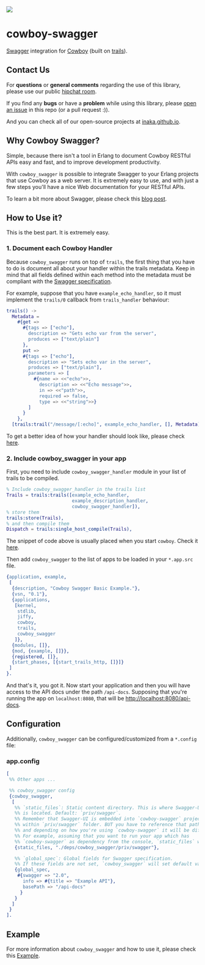 <img src="http://www.braveterry.com/wp-content/uploads/2015/03/swagger2.png"/>

# cowboy-swagger
[Swagger](http://swagger.io/) integration for [Cowboy](https://github.com/ninenines/cowboy) (built on [trails](https://github.com/inaka/cowboy-trails)).

## Contact Us
For **questions** or **general comments** regarding the use of this library,
please use our public [hipchat room](https://www.hipchat.com/gpBpW3SsT).

If you find any **bugs** or have a **problem** while using this library, please
[open an issue](https://github.com/inaka/elvis/issues/new) in this repo
(or a pull request :)).

And you can check all of our open-source projects at [inaka.github.io](http://inaka.github.io).

## Why Cowboy Swagger?
Simple, because there isn't a tool in Erlang to document Cowboy RESTful APIs easy and fast,
and to improve development productivity.

With `cowboy_swagger` is possible to integrate Swagger to your Erlang projects that use Cowboy as a web server.
It is extremely easy to use, and with just a few steps you'll have a nice Web documentation for your RESTful APIs.

To learn a bit more about Swagger, please check this [blog post](http://inaka.net/blog/2015/06/23/erlang-swagger-2015/).

## How to Use it?
This is the best part. It is extremely easy.

### 1. Document each Cowboy Handler
Because `cowboy_swagger` runs on top of `trails`, the first thing that you have to do
is document all about your handler within the trails metadata. Keep in mind that
all fields defined within each method into the metadata must be compliant with the
[Swagger specification](http://swagger.io/specification).

For example, suppose that you have `example_echo_handler`, so it must implement the `trails/0`
callback from `trails_handler` behaviour:

```erlang
trails() ->
  Metadata =
    #{get =>
      #{tags => ["echo"],
        description => "Gets echo var from the server",
        produces => ["text/plain"]
      },
      put =>
      #{tags => ["echo"],
        description => "Sets echo var in the server",
        produces => ["text/plain"],
        parameters => [
          #{name => <<"echo">>,
            description => <<"Echo message">>,
            in => <<"path">>,
            required => false,
            type => <<"string">>}
        ]
      }
    },
  [trails:trail("/message/[:echo]", example_echo_handler, [], Metadata)].
```

To get a better idea of how your handler should look like, please check [here](./example/src/example_echo_handler.erl).

### 2. Include cowboy_swagger in your app
First, you need to include `cowboy_swagger_handler` module in your list of trails to be compiled.

```erlang
% Include cowboy_swagger_handler in the trails list
Trails = trails:trails([example_echo_handler,
                        example_description_handler,
                        cowboy_swagger_handler]),
% store them
trails:store(Trails),
% and then compile them
Dispatch = trails:single_host_compile(Trails),
```

The snippet of code above is usually placed when you start `cowboy`. Check it [here](./example/src/example.erl#L31).

Then add `cowboy_swagger` to the list of apps to be loaded in your `*.app.src` file.

```erlang
{application, example,
 [
  {description, "Cowboy Swagger Basic Example."},
  {vsn, "0.1"},
  {applications,
   [kernel,
    stdlib,
    jiffy,
    cowboy,
    trails,
    cowboy_swagger
   ]},
  {modules, []},
  {mod, {example, []}},
  {registered, []},
  {start_phases, [{start_trails_http, []}]}
 ]
}.
```

And that's it, you got it. Now start your application and then you will have access to the API docs
under the path `/api-docs`. Supposing that you're running the app on `localhost:8080`,
that will be [http://localhost:8080/api-docs](http://localhost:8080/api-docs).

## Configuration

Additionally, `cowboy_swagger` can be configured/customized from a `*.config` file:

### app.config

```erlang
[
 %% Other apps ...

 %% cowboy_swagger config
 {cowboy_swagger,
  [
   %% `static_files`: Static content directory. This is where Swagger-UI
   %% is located. Default: `priv/swagger`.
   %% Remember that Swagger-UI is embedded into `cowboy-swagger` project,
   %% within `priv/swagger` folder. BUT you have to reference that path,
   %% and depending on how you're using `cowboy-swagger` it will be different.
   %% For example, assuming that you want to run your app which has
   %% `cowboy-swagger` as dependency from the console, `static_files` will be:
   {static_files, "./deps/cowboy_swagger/priv/swagger"},

   %% `global_spec`: Global fields for Swagger specification.
   %% If these fields are not set, `cowboy_swagger` will set default values.
   {global_spec,
    #{swagger => "2.0",
      info => #{title => "Example API"},
      basePath => "/api-docs"
     }
   }
  ]
 }
].
```

## Example
For more information about `cowboy_swagger` and how to use it, please check this [Example](./example).
